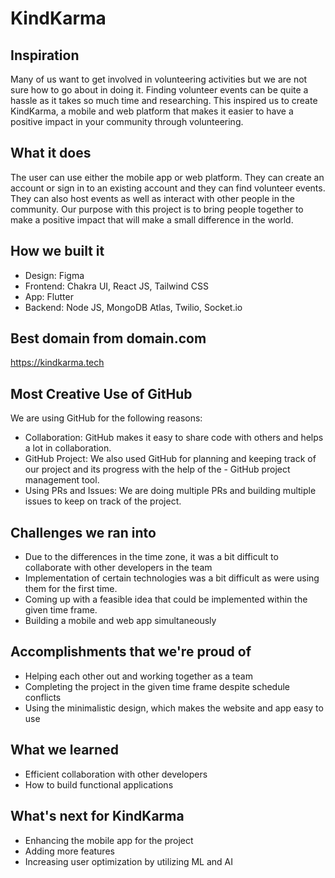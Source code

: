 # KindKarma

## Inspiration
Many of us want to get involved in volunteering activities but we are not sure how to go about in doing it. Finding volunteer events can be quite a hassle as it takes so much time and researching. This inspired us to create KindKarma, a mobile and web platform that makes it easier to have a positive impact in your community through volunteering. 

## What it does
The user can use either the mobile app or web platform. They can create an account or sign in to an existing account and they can find volunteer events. They can also host events as well as interact with other people in the community. Our purpose with this project is to bring people together to make a positive impact that will make a small difference in the world.

## How we built it
- Design: Figma
- Frontend: Chakra UI, React JS, Tailwind CSS
- App: Flutter
- Backend: Node JS, MongoDB Atlas, Twilio, Socket.io

## Best domain from domain.com
https://kindkarma.tech

## Most Creative Use of GitHub
We are using GitHub for the following reasons:
- Collaboration: GitHub makes it easy to share code with others and helps a lot in collaboration.
- GitHub Project: We also used GitHub for planning and keeping track of our project and its progress with the help of the - GitHub project management tool.
- Using PRs and Issues: We are doing multiple PRs and building multiple issues to keep on track of the project.

## Challenges we ran into
- Due to the differences in the time zone, it was a bit difficult to collaborate with other developers in the team 
- Implementation of certain technologies was a bit difficult as were using them for the first time.
- Coming up with a feasible idea that could be implemented within the given time frame.
- Building a mobile and web app simultaneously

## Accomplishments that we're proud of
- Helping each other out and working together as a team
- Completing the project in the given time frame despite schedule conflicts
- Using the minimalistic design, which makes the website and app easy to use

## What we learned
- Efficient collaboration with other developers
- How to build functional applications

## What's next for KindKarma
- Enhancing the mobile app for the project
- Adding more features
- Increasing user optimization by utilizing ML and AI